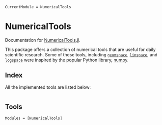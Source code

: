 ```@meta
CurrentModule = NumericalTools
```

# NumericalTools

Documentation for [NumericalTools.jl](https://github.com/physcxia/NumericalTools.jl).

This package offers a collection of numerical tools that are useful for daily scientific research.
Some of these tools, including [`geomspace`](@ref), [`linspace`](@ref), and [`logspace`](@ref) were inspired by the popular Python library, [numpy](https://numpy.org/).

## Index

All the implemented tools are listed below:

```@index
```

## Tools

```@autodocs
Modules = [NumericalTools]
```
